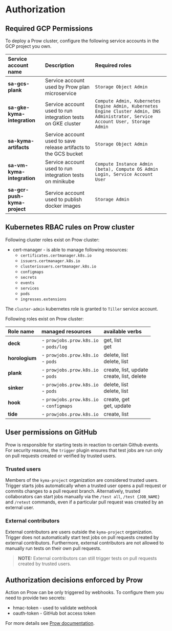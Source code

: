 # Authorization

## Required GCP Permissions

To deploy a Prow cluster, configure the following service accounts in the GCP project you own.

| Service account name          | Description                                                      | Required roles                                                                                       |
| :---------------------------- | :--------------------------------------------------------------- | :--------------------------------------------------------------------------------------------------- |
| **sa-gcs-plank**              | Service account used by Prow plan microservice                   | `Storage Object Admin`
| **sa-gke-kyma-integration**   | Service account used to run integration tests on GKE cluster     | `Compute Admin, Kubernetes Engine Admin, Kubernetes Engine Cluster Admin, DNS Administrator, Service Account User, Storage Admin`
| **sa-kyma-artifacts**         | Service account used to save release artifacts to the GCS bucket | `Storage Object Admin`
| **sa-vm-kyma-integration**    | Service account used to run integration tests on minikube        | `Compute Instance Admin (beta), Compute OS Admin Login, Service Account User`
| **sa-gcr-push-kyma-project**  | Service account used to publish docker images                    | `Storage Admin`

## Kubernetes RBAC rules on Prow cluster

Following cluster roles exist on Prow cluster:
- cert-manager - is able to manage following resources:
    - `certificates.certmanager.k8s.io` 
    - `issuers.certmanager.k8s.io`
    - `clusterissuers.certmanager.k8s.io`
    - `configmaps`
    - `secrets`
    - `events`
    - `services`
    - `pods`
    - `ingresses.extensions`

The `cluster-admin` kubernetes role is granted to `Tiller` service account.  

Following roles exist on Prow cluster:

| Role name   | managed resources | available verbs |
| :---------- | :---------------- | :-------------- |
| **deck** | - `prowjobs.prow.k8s.io`  <br> - `pods/log` | get, list <br> get |
| **horologium** | - `prowjobs.prow.k8s.io`  <br> - `pods` | delete, list <br> delete, list |
| **plank** | - `prowjobs.prow.k8s.io` <br> - `pods` | create, list, update <br> create, list, delete |
| **sinker** | - `prowjobs.prow.k8s.io` <br> - `pods` | delete, list <br> delete, list |
| **hook** | - `prowjobs.prow.k8s.io` <br> - `configmaps` | create, get <br> get, update |
| **tide** | - `prowjobs.prow.k8s.io` |  create, list  |

## User permissions on GitHub

Prow is responsible for starting tests in reaction to certain Github events. For security reasons, the `trigger` plugin ensures that test jobs are run only on pull requests created or verified by trusted users.

### Trusted users
Members of the `kyma-project` organization are considered trusted users. Trigger starts jobs automatically when a trusted user opens a pull request or commits changes to a pull request branch. Alternatively, trusted collaborators can start jobs manually via the `/test all`, `/test {JOB_NAME}` and `/retest` commands, even if a particular pull request was created by an external user. 

### External contributors
External contributors are users outside the `kyma-project` organization. Trigger does not automatically start test jobs on pull requests created by external contributors. Furthermore, external contributors are not allowed to manually run tests on their own pull requests.

> **NOTE:** External contributors can still trigger tests on pull requests created by trusted users.

## Authorization decisions enforced by Prow

Action on Prow can be only triggered by webhooks. To configure them you need to provide two secrets:
- hmac-token - used to validate webhook
- oauth-token - GitHub bot access token

For more details see [Prow documentation](https://github.com/kubernetes/test-infra/blob/master/prow/getting_started_deploy.md#create-the-github-secrets).
